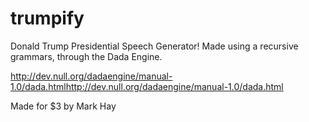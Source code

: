 # trumpify

Donald Trump Presidential Speech Generator! Made using a recursive grammars, through the Dada Engine.

http://dev.null.org/dadaengine/manual-1.0/dada.htmlhttp://dev.null.org/dadaengine/manual-1.0/dada.html

Made for $3 by Mark Hay
